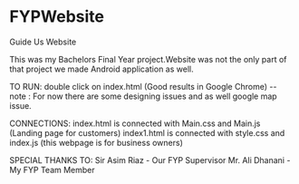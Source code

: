 # FYPWebsite
Guide Us Website


This was my Bachelors Final Year project.Website was not the only part of that project we made Android application as well.

TO RUN:
double click on index.html (Good results in Google Chrome)
  -- note : For now there are some designing issues and as well google map issue.
  
CONNECTIONS:
index.html is connected with Main.css and Main.js (Landing page for customers)
index1.html is connected with style.css and index.js (this webpage is for business owners)

SPECIAL THANKS TO:
Sir Asim Riaz - Our FYP Supervisor
Mr. Ali Dhanani - My FYP Team Member
